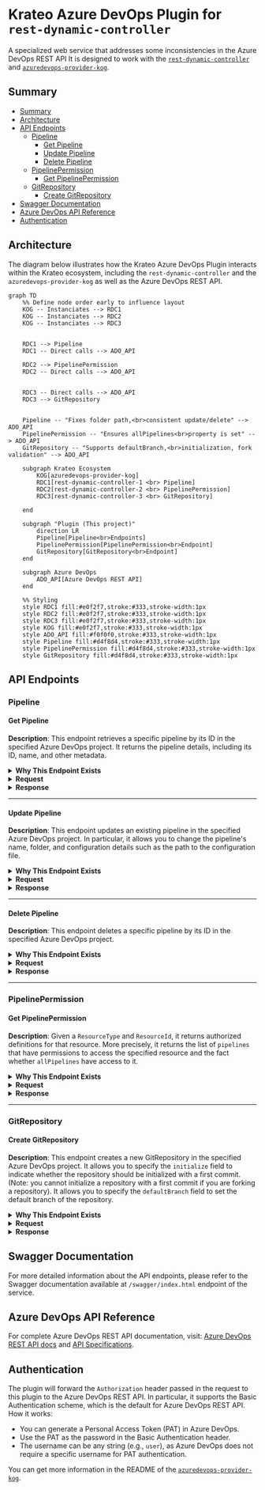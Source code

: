 # Krateo Azure DevOps Plugin for `rest-dynamic-controller`

A specialized web service that addresses some inconsistencies in the Azure DevOps REST API
It is designed to work with the [`rest-dynamic-controller`](https://github.com/krateoplatformops/rest-dynamic-controller/) and [`azuredevops-provider-kog`](https://github.com/krateoplatformops/azuredevops-provider-kog-chart).

## Summary

- [Summary](#summary)
- [Architecture](#architecture)
- [API Endpoints](#api-endpoints)
  - [Pipeline](#pipeline)
    - [Get Pipeline](#get-pipeline)
    - [Update Pipeline](#update-pipeline)
    - [Delete Pipeline](#delete-pipeline)
  - [PipelinePermission](#pipelinepermission)
    - [Get PipelinePermission](#get-pipelinepermission)
  - [GitRepository](#gitrepository)
    - [Create GitRepository](#create-gitrepository)
- [Swagger Documentation](#swagger-documentation)
- [Azure DevOps API Reference](#azuredevops-api-reference)
- [Authentication](#authentication)

## Architecture

The diagram below illustrates how the Krateo Azure DevOps Plugin interacts within the Krateo ecosystem, including the `rest-dynamic-controller` and the `azuredevops-provider-kog` as well as the Azure DevOps REST API.

```mermaid
graph TD
    %% Define node order early to influence layout
    KOG -- Instanciates --> RDC1
    KOG -- Instanciates --> RDC2
    KOG -- Instanciates --> RDC3

    
    RDC1 --> Pipeline
    RDC1 -- Direct calls --> ADO_API

    RDC2 --> PipelinePermission
    RDC2 -- Direct calls --> ADO_API
    
    
    RDC3 -- Direct calls --> ADO_API
    RDC3 --> GitRepository
    

    Pipeline -- "Fixes folder path,<br>consistent update/delete" --> ADO_API
    PipelinePermission -- "Ensures allPipelines<br>property is set" --> ADO_API
    GitRepository -- "Supports defaultBranch,<br>initialization, fork validation" --> ADO_API

    subgraph Krateo Ecosystem
        KOG[azuredevops-provider-kog]
        RDC1[rest-dynamic-controller-1 <br> Pipeline]
        RDC2[rest-dynamic-controller-2 <br> PipelinePermission]
        RDC3[rest-dynamic-controller-3 <br> GitRepository]

    end

    subgraph "Plugin (This project)"
        direction LR
        Pipeline[Pipeline<br>Endpoints]
        PipelinePermission[PipelinePermission<br>Endpoint]
        GitRepository[GitRepository<br>Endpoint]
    end

    subgraph Azure DevOps
        ADO_API[Azure DevOps REST API]
    end

    %% Styling
    style RDC1 fill:#e0f2f7,stroke:#333,stroke-width:1px
    style RDC2 fill:#e0f2f7,stroke:#333,stroke-width:1px
    style RDC3 fill:#e0f2f7,stroke:#333,stroke-width:1px
    style KOG fill:#e0f2f7,stroke:#333,stroke-width:1px
    style ADO_API fill:#f0f0f0,stroke:#333,stroke-width:1px
    style Pipeline fill:#d4f8d4,stroke:#333,stroke-width:1px
    style PipelinePermission fill:#d4f8d4,stroke:#333,stroke-width:1px
    style GitRepository fill:#d4f8d4,stroke:#333,stroke-width:1px

```

## API Endpoints

### Pipeline

#### Get Pipeline

**Description**:
This endpoint retrieves a specific pipeline by its ID in the specified Azure DevOps project.
It returns the pipeline details, including its ID, name, and other metadata.

<details>
<summary><b>Why This Endpoint Exists</b></summary>
<br/>

- The standard Azure DevOps REST API return the `folder` field with an "escaped backslash" as prefix like `"folder":"\\test-folder"`.
- This endpoint returns the `folder` field without the "escaped backslash" prefix, allowing a correct comparison with the `folder` field set in the `spec` of the `Pipeline` resource.

</details>

<details>
<summary><b>Request</b></summary>
<br/>

```http
GET /api/{organization}/{project}/pipelines/{id}
```

**Path parameters**:
- `organization` (string, required): The name of the Azure DevOps organization.
- `project` (string, required): The name of the Azure DevOps project.
- `id` (string, required): The ID of the pipeline to retrieve.

**Query parameters**:
- `api-version` (string, required): The version of the Azure DevOps REST API to use. For example, `7.2-preview.1`.

</details>

<details>
<summary><b>Response</b></summary>
<br/>

**Response status codes**:
- `200 OK`: The request was successful and the pipeline details are returned.
- `400 Bad Request`: The request is invalid. Ensure that the `organization`, `project`, and `id` parameters are correct.
- `401 Unauthorized`: The request is not authorized. Ensure that the `Authorization` header is set correctly.
- `500 Internal Server Error`: An unexpected error occurred while processing the request.

**Response body example**:
```json
{
  "_links":{
    "self":{
      "href":"string"
      },
    "web":{
      "href":"string"
    }
  },
  "configuration":{
    "path":"pipelines/test_inner_pipeline.yml",
    "repository":{
      "id":"string",
      "type":"azureReposGit"
    },
    "type":"yaml"
  },
  "folder":"test-folder-kog", // Adjusted field
  "id":49,
  "name":"test-pipeline-kog-1",
  "revision":1,
  "url":"string"
}
```

</details>

---

#### Update Pipeline

**Description**:
This endpoint updates an existing pipeline in the specified Azure DevOps project.
In particular, it allows you to change the pipeline's name, folder, and configuration details such as the path to the configuration file.

<details>
<summary><b>Why This Endpoint Exists</b></summary>
<br/>

- The standard Azure DevOps REST API does not have a `/pipelines/{id}` endpoint for updating pipelines.
- In order to update a pipeline, you need to use the `/build/definitions/{id}` endpoint, which is not consistent with the `/pipelines/{id}` endpoint used for retrieving pipelines.
- This endpoint provides a consistent way to update pipelines using the `/pipelines/{id}` endpoint and the same request body schema as the `POST /pipelines` endpoint of Azure DevOps REST API.
- In particular, the plugin creates a `BuildDefinitionMinimal` object starting from the request body and then performs a `PUT` request to the `/build/definitions/{id}` endpoint of Azure DevOps REST API.
- A needed adjustement related to the repository type is performed, as the Azure DevOps REST API returns different values for the `repository.type` field depending on the endpoint used to retrieve the pipeline. For instance, even if a pipeline is linked to a `azureReposGit` repository, the `/build/definitions/{id}` endpoint returns `repository.type` as `TfsGit`, while the `/pipelines/{id}` endpoint returns `repository.type` as `azureReposGit`.
- Moreover, since this endpoint under the hood uses the `/build/definitions/{id}` Azure DevOps endpoint, the plugin set the correct `api-version` parameter needed to update a pipeline using the `/build/definitions/{id}` endpoint (`7.2-preview.7`).

> Currently, the `api-version` parameter is passed as an environment variable to the plugin by the related Helm chart.

</details>

<details><summary><b>Request</b></summary>
<br/>

```http
PUT /api/{organization}/{project}/pipelines/{id}
```

**Path parameters**:
- `organization` (string, required): The name of the Azure DevOps organization.
- `project` (string, required): The name of the Azure DevOps project.
- `id` (string, required): The ID of the pipeline to update.

**Request body example**:
```json
{
  "configuration":{
    "path":"pipelines/inner_folder/another_config.yml",
    "repository":{
      "id":"string",
      "type":"azureReposGit"
    },
    "type":"yaml"
  },
  "folder":"test-folder-kog",
  "name":"test-pipeline-kog-1-v2",
  "revision":"3"
}
```

</details>

<details><summary><b>Response</b></summary>
<br/>

**Response status codes**:
- `200 OK`: The pipeline was successfully updated.
- `400 Bad Request`: The request body is invalid or the pipeline ID does not exist.
- `401 Unauthorized`: The request is not authorized. Ensure that the `Authorization` header is set correctly.
- `404 Not Found`: The specified pipeline does not exist in the project.
- `500 Internal Server Error`: An unexpected error occurred while processing the request.

**Response body example**:
```json
{
  "_links":{
    "self":{
      "href":"string"
      },
    "web":{
      "href":"string"
    }
  },
  "configuration":{
    "path":"pipelines/test_inner_pipeline.yml",
    "repository":{
      "id":"string",
      "type":"azureReposGit" // Adjusted field
    },
    "type":"yaml"
  },
  "folder":"test-folder-kog", // Adjusted field
  "id":49,
  "name":"test-pipeline-kog-1",
  "revision":1,
  "url":"string"
}
```

</details>

---

#### Delete Pipeline

**Description**:
This endpoint deletes a specific pipeline by its ID in the specified Azure DevOps project.

<details>
<summary><b>Why This Endpoint Exists</b></summary>
<br/>

- The standard Azure DevOps REST API does not have a `/pipelines/{id}` endpoint for deleting pipelines.
- In order to delete a pipeline, you need to use the `/build/definitions/{id}` endpoint, which currently support a different `api-version` parameter when compared to the `/pipelines/{id}` endpoint used for retrieving pipelines.
- This endpoint sets the correct `api-version` parameter needed to delete a pipeline using the `/build/definitions/{id}` endpoint (`7.2-preview.7`).

> Currently, the `api-version` parameter is passed as an environment variable to the plugin by the related Helm chart.

</details>

<details><summary><b>Request</b></summary>
<br/>

```http
DELETE /api/{organization}/{project}/pipelines/{id}
```

**Path parameters**:
- `organization` (string, required): The name of the Azure DevOps organization.
- `project` (string, required): The name of the Azure DevOps project.
- `id` (string, required): The ID of the pipeline to delete.

</details>

<details><summary><b>Response</b></summary>
<br/>

**Response status codes**:
- `204 No Content`: The pipeline was successfully deleted.
- `400 Bad Request`: The request is invalid or the pipeline ID does not exist.
- `401 Unauthorized`: The request is not authorized. Ensure that the `Authorization` header is set correctly.
- `404 Not Found`: The specified pipeline does not exist in the project.
- `500 Internal Server Error`: An unexpected error occurred while processing the request.

</details>

---

### PipelinePermission

#### Get PipelinePermission

**Description**: 
Given a `ResourceType` and `ResourceId`, it returns authorized definitions for that resource.
More precisely, it returns the list of `pipelines` that have permissions to access the specified resource and the fact whether `allPipelines` have access to it.

<details>
<summary><b>Why This Endpoint Exists</b></summary>
<br/>

- The standard Azure DevOps REST API does not return the `allPipelines` property when said property is set to `authorized: false` on Azure DevOps (default behavior).
- This endpoint checks if the response from the Azure DevOps REST API contains the `allPipelines` property and, if not, it adds it with a value of `authorized: false`.

</details>

<details>
<summary><b>Request</b></summary>
<br/>

```http
GET /api/{organization}/{project}/pipelines/pipelinepermissions/{resourceType}/{resourceId}
```

**Path parameters**:
- `organization` (string, required): The name of the Azure DevOps organization.
- `project` (string, required): The name of the Azure DevOps project.
- `resourceType` (string, required): The type of resource for which permissions are being requested (e.g., `repository`, `environment`, `queue`).
- `resourceId` (string, required): The ID of the resource for which permissions are being requested.

**Query parameters**:
- `api-version` (string, required): The version of the Azure DevOps REST API to use. For example, `7.2-preview.2`.
</details>

<details>
<summary><b>Response</b></summary>
<br/>

**Response status codes**:
- `200 OK`: The request was successful.
- `401 Unauthorized`: The request is not authorized. Ensure that the `Authorization` header is set correctly.
- `500 Internal Server Error`: An unexpected error occurred while processing the request.

**Response body example**:
```json
{
  "resource": {
    "type":"environment",
    "id":"7"
  },
  "allPipelines":{
    "authorized":false // Adjusted field
  },
  "pipelines": [
    {
      "id":14,
      "authorized":true,
      "authorizedBy": {
        "displayName":"<REDACTED>",
        "id":"<REDACTED>",
        "uniqueName":"<REDACTED>",
        "descriptor":"<REDACTED>"
      },
      "authorizedOn":"2025-06-30T14:33:02.06Z"
    },
    {
      "id":15,
      "authorized":true,
      "authorizedBy": {
        "displayName":"<REDACTED>",
        "id":"<REDACTED>",
        "uniqueName":"<REDACTED>",
        "descriptor":"<REDACTED>"
      },
      "authorizedOn":"2025-06-30T14:33:02.06Z"
    }
  ]
}
```
</details>

---

### GitRepository

#### Create GitRepository

**Description**:
This endpoint creates a new GitRepository in the specified Azure DevOps project.
It allows you to specify the `initialize` field to indicate whether the repository should be initialized with a first commit. (Note: you cannot initialize a repository with a first commit if you are forking a repository).
It allows you to specify the `defaultBranch` field to set the default branch of the repository.

<details>
<summary><b>Why This Endpoint Exists</b></summary>
<br/>

- The standard Azure DevOps REST API has two different request body schemas for creating (`POST`) and updating (`PATCH`) Git repositories. In particular, the field `defaultBranch` is only available in the `PATCH` request body.
- This endpoint allows you to create a Git repository with the `defaultBranch` field, which is not supported in the standard Azure DevOps REST API for the `POST` request body. Practially performing a `PATCH` operation on the repository immediately after creation.
- Moreover, it allows you to initialize the repository with a first commit by setting the `initialize` field to `true`.
- In addition, it performs additional validations related to branch existence (for forks) and repository initialization.
- Another additional validation is that it checks if the `sourceRef` branch exists in the parent repository when forking a repository. If it does not exist, it returns a `400 Bad Request` error.

</details>

<details>
<summary><b>Request</b></summary>
<br/>

```http
POST /api/{organization}/{projectId}/git/repositories
```

**Path parameters**:
- `organization` (string, required): The name of the Azure DevOps organization.
- `projectId` (string, required): The ID or name of the Azure DevOps project.

**Query parameters**:
- `api-version` (string, required): The version of the Azure DevOps REST API to use. For example, `7.2-preview.2`.
- `sourceRef` (string, optional): The source reference for the repository. This is typically a branch name (e.g., `refs/heads/main`).

**Request body example**:
```json
{
  "name": "string",
  "defaultBranch": "string",    // Adjusted field
  "initialize": true,           // Adjusted field

  // From here, optional, fork-related fields:
  "parentRepository": {
    "id": "4b8c6f64-5717-4562-b3fc-2c963f66afa6",
    "project": {
      "id": "3fa85f64-5717-4562-b3fc-2c963f66afa6",
    }
  },
  "project": {
    "id": "3fa85f64-5717-4562-b3fc-2c963f66afa6",
  }
}
```

> The field `projectId` (path parameter) can be either the project ID or the project name. The fields `project.id` and `parentRepository.project.id` in the request body must be the project ID (not the project name) and are required when forking a repository. If you are not forking a repository, you have to omit these fields.

</details>

<details>
<summary><b>Response</b></summary>
<br/>

**Response status codes**:
- `201 Created`: The GitRrepository was successfully created.
- `202 Accepted`: The GitRrepository was successfully created but `defaultBranch` specified in the request body does not exist in the repository.
- `400 Bad Request`: The request body is invalid, the `sourceRef` branch does not exist in the parent repository or other validation errors occurred.
- `401 Unauthorized`: The request is not authorized. Ensure that the `Authorization` header is set correctly.
- `500 Internal Server Error`: An unexpected error occurred while processing the request.

**Response body example**:
```json
{
  "_links": {
    "links": {
      "additionalProp1": {},
      "additionalProp2": {},
      "additionalProp3": {}
    }
  },
  "creationDate": "2025-07-06T12:28:03.454Z",
  "defaultBranch": "string",
  "id": "3fa85f64-5717-4562-b3fc-2c963f66afa6",
  "isDisabled": true,
  "isFork": true,
  "isInMaintenance": true,
  "name": "string",
  "parentRepository": {
    "collection": {
      "avatarUrl": "string",
      "id": "3fa85f64-5717-4562-b3fc-2c963f66afa6",
      "name": "string",
      "url": "string"
    },
    "id": "3fa85f64-5717-4562-b3fc-2c963f66afa6",
    "isFork": true,
    "name": "string",
    "project": {
      "abbreviation": "string",
      "defaultTeamImageUrl": "string",
      "description": "string",
      "id": "3fa85f64-5717-4562-b3fc-2c963f66afa6",
      "lastUpdateTime": "2025-07-06T12:28:03.454Z",
      "name": "string",
      "revision": 0,
      "state": "deleting",
      "url": "string",
      "visibility": "private"
    },
    "remoteUrl": "string",
    "sshUrl": "string",
    "url": "string"
  },
  "project": {
    "abbreviation": "string",
    "defaultTeamImageUrl": "string",
    "description": "string",
    "id": "3fa85f64-5717-4562-b3fc-2c963f66afa6",
    "lastUpdateTime": "2025-07-06T12:28:03.454Z",
    "name": "string",
    "revision": 0,
    "state": "deleting",
    "url": "string",
    "visibility": "private"
  },
  "remoteUrl": "string",
  "size": 0,
  "sshUrl": "string",
  "url": "string",
  "validRemoteUrls": [
    "string"
  ],
  "webUrl": "string"
}
```

</details>

## Swagger Documentation

For more detailed information about the API endpoints, please refer to the Swagger documentation available at `/swagger/index.html` endpoint of the service.

## Azure DevOps API Reference

For complete Azure DevOps REST API documentation, visit: [Azure DevOps REST API docs](https://learn.microsoft.com/en-us/rest/api/azure/devops/) and [API Specifications](https://github.com/MicrosoftDocs/vsts-rest-api-specs/tree/master).

## Authentication

The plugin will forward the `Authorization` header passed in the request to this plugin to the Azure DevOps REST API.
In particular, it supports the Basic Authentication scheme, which is the default for Azure DevOps REST API.
How it works:
- You can generate a Personal Access Token (PAT) in Azure DevOps.
- Use the PAT as the password in the Basic Authentication header.
- The username can be any string (e.g., `user`), as Azure DevOps does not require a specific username for PAT authentication.

You can get more information in the README of the [`azuredevops-provider-kog`](https://github.com/krateoplatformops/azuredevops-provider-kog-chart#authentication).
